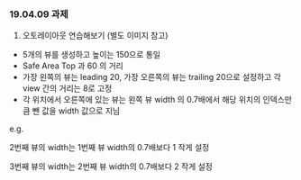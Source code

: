 <h3> 19.04.09 과제 </h3>

1. 오토레이아웃 연습해보기 (별도 이미지 참고)

- 5개의 뷰를 생성하고 높이는 150으로 통일
- Safe Area Top 과 60 의 거리
- 가장 왼쪽의 뷰는 leading 20, 가장 오른쪽의 뷰는 trailing 20으로 설정하고 각 view 간의 거리는 8로 고정
- 각 위치에서 오른쪽에 있는 뷰는 왼쪽 뷰 width 의 0.7배에서 해당 위치의 인덱스만큼 뺀 값을 width 값으로 지님

e.g.

2번째 뷰의 width는 1번째 뷰 width의 0.7배보다 1 작게 설정

3번째 뷰의 width는 2번째 뷰 width의 0.7배보다 2 작게 설정
